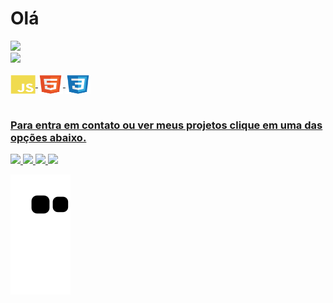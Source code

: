 # Olá

<div>
  <a href="https://github.com/ArthurCastro99"><img height="180em"src=https://github-readme-stats.vercel.app/api?username=ArthurCastro99&show_icons=true&theme=transparent&include_all_commits=true&count_private=true"/>
  <br>
  <img height="180em" src="https://github-readme-stats.vercel.app/api/top-langs/?username=ArthurCastro99&layout=compact&langs_count=6&theme=transparent"/>
</div>
<div style="display: inline_block"><br>
  <img align="center" alt="Js" height="30" width="40" src="https://raw.githubusercontent.com/devicons/devicon/master/icons/javascript/javascript-plain.svg">
  <img align="center" alt="HTML" height="30" width="40" src="https://raw.githubusercontent.com/devicons/devicon/master/icons/html5/html5-original.svg">
  <img align="center" alt="CSS" height="30" width="40" src="https://raw.githubusercontent.com/devicons/devicon/master/icons/css3/css3-original.svg">
</div>
 
 <br>
 
  ### Para entra em contato ou ver meus projetos clique em uma das opções abaixo.
 
<div> 
  <a href="https://www.youtube.com/@arthurcastro1571" target="_blank">
    <img src="https://img.shields.io/badge/YouTube-FF0000?style=for-the-badge&logo=youtube&logoColor=white" target="_blank">
    </a>
  <a href="https://www.instagram.com/arthurcastro99/" target="_blank">
    <img src="https://img.shields.io/badge/-Instagram-%23E4405F?style=for-the-badge&logo=instagram&logoColor=white" target="_blank">
    </a> 
  <a href = "mailto:arthurcastro092012@gmail.com">
    <img src="https://img.shields.io/badge/-Gmail-%23333?style=for-the-badge&logo=gmail&logoColor=white" target="_blank">
    </a>
  <a href="https://www.linkedin.com/in/arthur-castro-b70a02223/" target="_blank">
    <img src="https://img.shields.io/badge/-LinkedIn-%230077B5?style=for-the-badge&logo=linkedin&logoColor=white" target="_blank">
    </a> 
 
  ![Snake animation](https://github.com/ArthurCastro99/ArthurCastro99/blob/output/github-contribution-grid-snake.svg)

</div>
